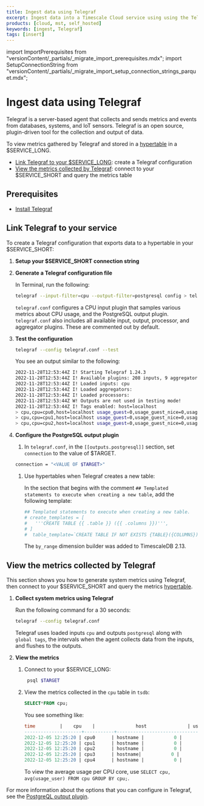 ```yaml
---
title: Ingest data using Telegraf
excerpt: Ingest data into a Timescale Cloud service using using the Telegraf plugin
products: [cloud, mst, self_hosted]
keywords: [ingest, Telegraf]
tags: [insert]
---
```


import ImportPrerequisites from "versionContent/_partials/_migrate_import_prerequisites.mdx";
import SetupConnectionString from "versionContent/_partials/_migrate_import_setup_connection_strings_parquet.mdx";

# Ingest data using Telegraf

Telegraf is a server-based agent that collects and sends metrics and events from databases, 
systems, and IoT sensors. Telegraf is an open source, plugin-driven tool for the collection 
and output of data. 

To view metrics gathered by Telegraf and stored in a [hypertable][about-hypertables] in a
$SERVICE_LONG.

- [Link Telegraf to your $SERVICE_LONG](#link-telegraf-to-your-service): create a Telegraf configuration
- [View the metrics collected by Telegraf](#view-the-metrics-collected-by-telegraf): connect to your $SERVICE_SHORT and
  query the metrics table

## Prerequisites

<ImportPrerequisites />

- [Install Telegraf][install-telegraf]


## Link Telegraf to your service

<Procedure>

To create a Telegraf configuration that exports data to a hypertable in your $SERVICE_SHORT:

1. **Setup your $SERVICE_SHORT connection string**

    <SetupConnectionString />

1. **Generate a Telegraf configuration file**

    In Terminal, run the following:

    ```bash
    telegraf --input-filter=cpu --output-filter=postgresql config > telegraf.conf
    ```

    `telegraf.conf` configures a CPU input plugin that samples
    various metrics about CPU usage, and the PostgreSQL output plugin. `telegraf.conf`
    also includes all available input, output, processor, and aggregator
    plugins. These are commented out by default.

1.  **Test the configuration**

    ```bash
    telegraf --config telegraf.conf --test
    ```

    You see an output similar to the following:

    ```bash
    2022-11-28T12:53:44Z I! Starting Telegraf 1.24.3
    2022-11-28T12:53:44Z I! Available plugins: 208 inputs, 9 aggregators, 26 processors, 20 parsers, 57 outputs
    2022-11-28T12:53:44Z I! Loaded inputs: cpu
    2022-11-28T12:53:44Z I! Loaded aggregators:
    2022-11-28T12:53:44Z I! Loaded processors:
    2022-11-28T12:53:44Z W! Outputs are not used in testing mode!
    2022-11-28T12:53:44Z I! Tags enabled: host=localhost
    > cpu,cpu=cpu0,host=localhost usage_guest=0,usage_guest_nice=0,usage_idle=90.00000000087311,usage_iowait=0,usage_irq=0,usage_nice=0,usage_softirq=0,usage_steal=0,usage_system=6.000000000040018,usage_user=3.999999999996362 1669640025000000000
    > cpu,cpu=cpu1,host=localhost usage_guest=0,usage_guest_nice=0,usage_idle=92.15686274495818,usage_iowait=0,usage_irq=0,usage_nice=0,usage_softirq=0,usage_steal=0,usage_system=5.882352941192206,usage_user=1.9607843136712912 1669640025000000000
    > cpu,cpu=cpu2,host=localhost usage_guest=0,usage_guest_nice=0,usage_idle=91.99999999982538,usage_iowait=0,usage_irq=0,usage_nice=0,usage_softirq=0,usage_steal=0,usage_system=3.999999999996362,usage_user=3.999999999996362 1669640025000000000
    ```

1. **Configure the PostgreSQL output plugin**

   1.  In `telegraf.conf`, in the `[[outputs.postgresql]]` section, set `connection` to
      the value of $TARGET.

      ```bash
      connection = "<VALUE OF $TARGET>"
      ```

   1. Use hypertables when Telegraf creates a new table:

      In the section that begins with the comment `## Templated statements to execute
      when creating a new table`, add the following template:

      ```bash
      ## Templated statements to execute when creating a new table.
      # create_templates = [
      #   '''CREATE TABLE {{ .table }} ({{ .columns }})''',
      # ]
      #  table_template=`CREATE TABLE IF NOT EXISTS {TABLE}({COLUMNS}); SELECT create_hypertable({TABLELITERAL},by_range('time', INTERVAL '1 week'),if_not_exists := true);`

      ```

      The `by_range` dimension builder was added to TimescaleDB 2.13.

</Procedure>


## View the metrics collected by Telegraf

This section shows you how to generate system metrics using Telegraf, then connect to your 
$SERVICE_SHORT and query the metrics [hypertable][about-hypertables].

<Procedure>

1. **Collect system metrics using Telegraf**

    Run the following command for a 30 seconds:  

    ```bash
    telegraf --config telegraf.conf
    ```
    
    Telegraf uses loaded inputs `cpu` and outputs `postgresql` along with
    `global tags`, the intervals when the agent collects data from the inputs, and 
    flushes to the outputs.

1. **View the metrics**

   1.  Connect to your $SERVICE_LONG:

        ```bash 
         psql $TARGET
       ```

   1.  View the metrics collected in the `cpu` table in `tsdb`:

       ```sql
       SELECT*FROM cpu;
       ```

       You see something like:

       ```sql
       time         |    cpu    |               host               | usage_guest | usage_guest_nice |    usage_idle     | usage_iowait | usage_irq | usage_nice | usage_softirq | usage_steal |    usage_system     |     usage_user
       ---------------------+-----------+----------------------------------+-------------+------------------+-------------------+--------------+-----------+------------+---------------+-------------+---------------------+---------------------
       2022-12-05 12:25:20 | cpu0      | hostname |           0 |                0 | 83.08605341237833 |            0 |         0 |          0 |             0 |           0 |   6.824925815961274 |  10.089020771444481
       2022-12-05 12:25:20 | cpu1      | hostname |           0 |                0 | 84.27299703278959 |            0 |         0 |          0 |             0 |           0 |   5.934718100814769 |   9.792284866395647
       2022-12-05 12:25:20 | cpu2      | hostname |           0 |                0 | 87.53709198848934 |            0 |         0 |          0 |             0 |           0 |   4.747774480755411 |   7.715133531241037
       2022-12-05 12:25:20 | cpu3      | hostname|           0 |                0 | 86.68639053296472 |            0 |         0 |          0 |             0 |           0 |    4.43786982253345 |   8.875739645039992
       2022-12-05 12:25:20 | cpu4      | hostname |           0 |                0 | 96.15384615371369 |            0 |         0 |          0 |             0 |           0 |  1.1834319526667423 |  2.6627218934917614
       ```

       To view the average usage per CPU core, use `SELECT cpu, avg(usage_user) FROM cpu GROUP BY cpu;`.

</Procedure>

For more information about the options that you can configure in Telegraf,
see the [PostgreQL output plugin][output-plugin].


[output-plugin]: https://github.com/influxdata/telegraf/blob/release-1.24/plugins/outputs/postgresql/README.md
[install-telegraf]: https://docs.influxdata.com/telegraf/v1.21/introduction/installation/
[create-service]: /getting-started/latest/
[connect-timescaledb]: /use-timescale/:currentVersion:/integrations/query-admin/about-connecting/
[grafana]: /use-timescale/:currentVersion:/integrations/observability-alerting/grafana/installation/
[about-hypertables]: /use-timescale/:currentVersion:/hypertables/about-hypertables/
